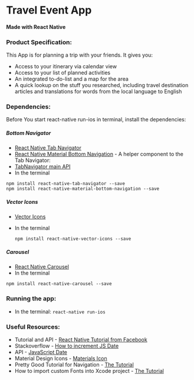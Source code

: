 # Travel Event App 
#### Made with React Native

### Product Specification:
This App is for planning a trip with your friends. It gives you:

* Access to your itinerary via calendar view
* Access to your list of planned activities
* An integrated to-do-list and a map for the area
* A quick lookup on the stuff you researched, including travel destination articles and translations for words from the local language to English

### Dependencies:
Before You start react-native run-ios in terminal, install the dependencies:
 
##### Bottom Navigator
* [React Native Tab Navigator](https://github.com/expo/react-native-tab-navigator)
* [React Native Material Bottom Navigation](https://www.npmjs.com/package/react-native-material-bottom-navigation) -  A helper component to the Tab Navigator: 
* [TabNavigator main API](https://reactnavigation.org/docs/navigators/tab)
* In the terminal

 ```
 npm install react-native-tab-navigator --save
 npm install react-native-material-bottom-navigation --save
 ```

##### Vector Icons  
 * [Vector Icons](https://github.com/oblador/react-native-vector-icons)
 * In the terminal

	```npm install react-native-vector-icons --save```
  
##### Carousel
 * [React Native Carousel](https://github.com/nick/react-native-carousel)
 * In the terminal 
 
 ```npm install react-native-carousel --save```
 
### Running the app:
* In the terminal: ```react-native run-ios``` 


### Useful Resources:
* Tutorial and API - [React Native Tutorial from Facebook](https://facebook.github.io/react-native/releases/next/docs/getting-started.html)
* Stackoverflow - [How to increment JS Date](https://stackoverflow.com/questions/3674539/incrementing-a-date-in-javascript)
* API - [JavaScript Date](https://developer.mozilla.org/en-US/docs/Web/JavaScript/Reference/Global_Objects/Date)
* Material Design Icons - [Materials Icon](https://material.io/icons/)
* Pretty Good Tutorial for Navigation - [The Tutorial](https://mentormate.com/blog/react-native-components/)
* How to import custom Fonts into Xcode project - [The Tutorial](http://codewithchris.com/common-mistakes-with-adding-custom-fonts-to-your-ios-app/)